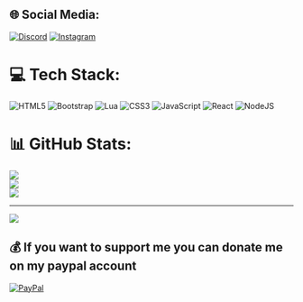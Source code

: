 ## 🌐 Social Media:
[![Discord](https://img.shields.io/badge/Discord-%237289DA.svg?logo=discord&logoColor=white)](https://discord.gg/mihai.0623) [![Instagram](https://img.shields.io/badge/Instagram-%23E4405F.svg?logo=Instagram&logoColor=white)](https://instagram.com/mihai.0623) 

# 💻 Tech Stack:

![HTML5](https://img.shields.io/badge/html5-%23E34F26.svg?style=for-the-badge&logo=html5&logoColor=white) ![Bootstrap](https://img.shields.io/badge/bootstrap-%23563D7C.svg?style=for-the-badge&logo=bootstrap&logoColor=white) ![Lua](https://img.shields.io/badge/lua-%232C2D72.svg?style=for-the-badge&logo=lua&logoColor=white) ![CSS3](https://img.shields.io/badge/css3-%231572B6.svg?style=for-the-badge&logo=css3&logoColor=white) ![JavaScript](https://img.shields.io/badge/javascript-%23323330.svg?style=for-the-badge&logo=javascript&logoColor=%23F7DF1E) ![React](https://img.shields.io/badge/react-%2320232a.svg?style=for-the-badge&logo=react&logoColor=%2361DAFB) ![NodeJS](https://img.shields.io/badge/node.js-6DA55F?style=for-the-badge&logo=node.js&logoColor=white)
# 📊 GitHub Stats:
![](https://github-readme-stats.vercel.app/api?username=m1ha1233&theme=dark&hide_border=false&include_all_commits=true&count_private=true)<br/>
![](https://github-readme-streak-stats.herokuapp.com/?user=m1ha1233&theme=dark&hide_border=false)<br/>
![](https://github-readme-stats.vercel.app/api/top-langs/?username=m1ha1233&theme=dark&hide_border=false&include_all_commits=true&count_private=true&layout=compact)

---
[![](https://visitcount.itsvg.in/api?id=m1ha1233&icon=0&color=0)](https://visitcount.itsvg.in)

  ## 💰 If you want to support me you can donate me on my paypal account
  [![PayPal](https://img.shields.io/badge/PayPal-00457C?style=for-the-badge&logo=paypal&logoColor=white)](https://paypal.me/paypal.me/mihai0623) 
